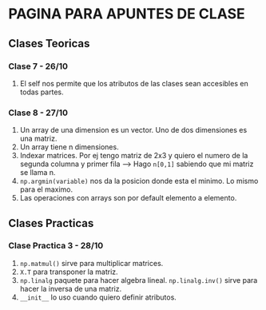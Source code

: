 # PAGINA PARA APUNTES DE CLASE

## Clases Teoricas

### Clase 7 - 26/10
1. El self nos permite que los atributos de las clases sean accesibles en todas partes.

### Clase 8 - 27/10
1. Un array de una dimension es un vector. Uno de dos dimensiones es una matriz.
2. Un array tiene n dimensiones.
3. Indexar matrices. Por ej tengo matriz de 2x3 y quiero el numero de la segunda columna y primer fila --> Hago `n[0,1]` sabiendo que mi matriz se llama n.
4. `np.argmin(variable)` nos da la posicion donde esta el minimo. Lo mismo para el maximo.
5. Las operaciones con arrays son por default elemento a elemento.
## Clases Practicas

### Clase Practica 3 - 28/10
1. `np.matmul()` sirve para multiplicar matrices.
2. `X.T` para transponer la matriz.
3. `np.linalg` paquete para hacer algebra lineal. `np.linalg.inv()` sirve para hacer la inversa de una matriz.
4. `__init__` lo uso cuando quiero definir atributos.